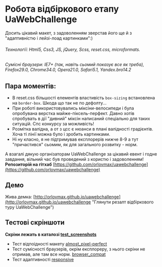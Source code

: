 Робота відбіркового етапу UaWebChallenge
======
Досить цікавий макет, з задоволенням зверстав його ще й з "адаптивністю і лейзі-лоад картинками":)
###### Технології: Html5, Css3, JS, jQuery, Scss, reset.css, microformats.
###### Сумісні браузери: IE7+ (так, навіть сьомий показує все як треба), Firefox29.0, Chrome34.0, Opera21.0, Safari5.1, Yandex.bro14.2


Пара моментів:
---
- В reset.css більшості елементів властивість `box-sizing` встановлена на `border-box`. Шкода що так не по дефолту...
- При роботі використовувались міксіни-велосипеди і була опробувана верстка майже-піксель-перфект. Давно хотів спробувать в дії "дивний" міксін написаний спеціально для таких ситуацій. Спс конкурсу за можливість!
- Розмітка валідна, а от з цсс є нюанси в плані валідності градієнтів. Хоча ті лінії можна було і зробить картинками.
- Ні ну класно, я не підтримував експлорерів нижче 8-9 а тут "причастився" сьомим, як для загального розвитку - норм.

А взагалі дякую організаторам UaWebChallenge за цікавий евент і годне завдання, вільний час був проведений з користю і задоволенням!
**Репозиторій на гітхаб** [https://github.com/orlovmax/uawebchallenge](https://github.com/orlovmax/uawebchallenge)

Демо
------
Жива демка: [http://orlovmax.github.io/uawebchallenge](http://orlovmax.github.io/uawebchallenge "Глянути резалт відбіркового туру UaWebChallenge")


Тестові скріншоти
------
**Скріни лежать в каталозі [test_screenshots](https://github.com/orlovmax/uawebchallenge/test_screenshots/)**

- Тест відпоідності макету [almost_pixel-perfect](https://github.com/orlovmax/uawebchallenge/test_screenshots/almost_pixel-perfect/)
- Тест сумісності браузерів, окрім експлореру, з нього скріни не отримав, але там все норм. [browser_compat](https://github.com/orlovmax/uawebchallenge/test_screenshots/browser_compat/)
- Тест адаптивності [responsive](https://github.com/orlovmax/uawebchallenge/test_screenshots/responsive/)